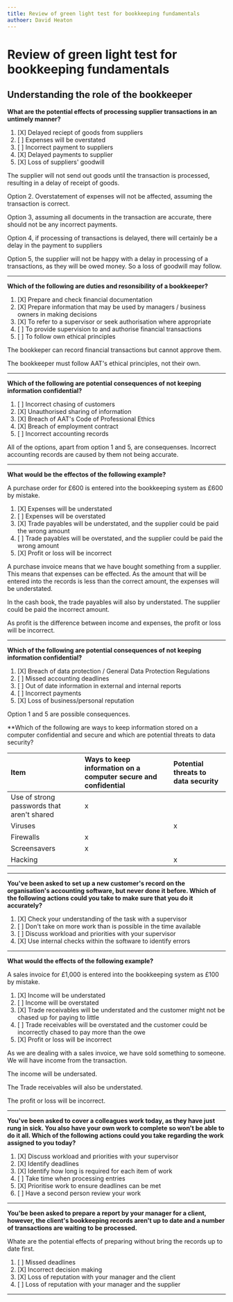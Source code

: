 ```yaml
---
title: Review of green light test for bookkeeping fundamentals
authoer: David Heaton
---
```


# Review of green light test for bookkeeping fundamentals

## Understanding the role of the bookkeeper

**What are the potential effects of processing supplier transactions in an untimely manner?**  

1. [X] Delayed reciept of goods from suppliers
2. [ ] Expenses will be overstated
3. [ ] Incorrect payment to suppliers
4. [X] Delayed payments to supplier
5. [X] Loss of suppliers' goodwill

The supplier will not send out goods until the transaction is processed, resulting in a delay of receipt of goods.

Option 2. Overstatement of expenses will not be affected, assuming the transaction is correct.

Option 3, assuming all documents in the transaction are accurate, there should not be any incorrect payments.

Option 4, if processing of transactions is delayed, there will certainly be a delay in the payment to suppliers

Option 5, the supplier will not be happy with a delay in processing of a transactions, as they will be owed money. So a loss of goodwill may follow.

---

**Which of the following are duties and resonsibility of a bookkeeper?**

1. [X] Prepare and check financial documentation
2. [X] Prepare information that may be used by managers / business owners in making decisions
3. [X] To refer to a supervisor or seek authorisation where appropriate
4. [ ] To provide supervision to and authorise financial transactions
5. [ ] To follow own ethical principles

The bookkeper can record financial transactions but cannot approve them.

The bookkeeper must follow AAT's ethical principles, not their own.

---

**Which of the following are potential consequences of not keeping information confidential?**

1. [ ] Incorrect chasing of customers
2. [X] Unauthorised sharing of information
3. [X] Breach of AAT's Code of Professional Ethics
4. [X] Breach of employment contract
5. [ ] Incorrect accounting records

All of the options, apart from option 1 and 5, are consequenses. Incorrect accounting records are caused by them not being accurate.

---

**What would be the effectos of the following example?**

A purchase order for £600 is entered into the bookkeeping system as £600 by mistake.

1. [X] Expenses will be understated
2. [ ] Expenses will be overstated
3. [X] Trade payables will be understated, and the supplier could be paid the wrong amount
4. [ ] Trade payables will be overstated, and the supplier could be paid the wrong amount
5. [X] Profit or loss will be incorrect

A purchase invoice means that we have bought something from a supplier. This means that expenses can be effected. As the amount that will be entered into the records is less than the correct amount, the expenses will be understated.  

In the cash book, the trade payables will also by understated. The supplier could be paid the incorrect amount.  

As profit is the difference between income and expenses, the profit or loss will be incorrect.  

---

**Which of the following are potential consequences of not keeping information confidential?**

1. [X] Breach of data protection / General Data Protection Regulations
2. [ ] Missed accounting deadlines
3. [ ] Out of date information in external and internal reports
4. [ ] Incorrect payments
5. [X] Loss of business/personal reputation

Option 1 and 5 are possible consequences.

**Which of the following are ways to keep information stored on a computer confidential and secure and which are potential threats to data security?

|Item|Ways to keep information on a computer secure and confidential| Potential threats to data security|
|:-|:-|:-|
|Use of strong passwords that aren't shared|x||
|Viruses||x|
|Firewalls|x||
|Screensavers|x||
|Hacking||x|

---

**You've been asked to set up a new customer's record on the organisation's accounting software, but never done it before. Which of the following actions could you take to make sure that you do it accurately?**

1. [X] Check your understanding of the task with a supervisor
2. [ ] Don't take on more work than is possible in the time available
3. [ ] Discuss workload and priorities with your supervisor
4. [X] Use internal checks within the software to identify errors

---

**What would the effects of the following example?**

A sales invoice for £1,000 is entered into the bookkeeping system as £100 by mistake.

1. [X] Income will be understated
2. [ ] Income will be overstated
3. [X] Trade receivables will be understated and the customer might not be chased up for paying to little
4. [ ] Trade receivables will be overstated and the customer could be incorrectly chased to pay more than the owe
5. [X] Profit or loss will be incorrect

As we are dealing with a sales invoice, we have sold something to someone. We will have income from the transaction.

The income will be undersated.

The Trade receivables will also be understated.

The profit or loss will be incorrect.

---

**You've been asked to cover a colleagues work today, as they have just rung in sick. You also have your own work to complete so won't be able to do it all. Which of the following actions could you take regarding the work assigned to you today?**

1. [X] Discuss workload and priorities with your supervisor
2. [X] Identify deadlines
3. [X] Identify how long is required for each item of work
4. [ ] Take time when processing entries
5. [X] Prioritise work to ensure deadlines can be met
6. [ ] Have a second person review your work

---

**You'be been asked to prepare a report by your manager for a client, however, the client's bookkeeping records aren't up to date and a number of transactions are waiting to be processed.**

Whate are the potential effects of preparing without bring the records up to date first.

1. [ ] Missed deadlines
2. [X] Incorrect decision making
3. [X] Loss of reputation with your manager and the client
4. [ ] Loss of reputation with your manager and the supplier

---